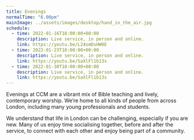 ```yaml
---
title: Evenings
normalTime: "6.00pm"
mainImage: ../assets/images/desktop/hand_in_the_air.jpg
schedule:             
  - time: 2022-01-16T18:00:00+00:00
    description: Live service, in person and online.
    link: https://youtu.be/L24smDsHW0E
  - time: 2022-01-23T18:00:00+00:00
    description: Live service, in person and online.
    link: https://youtu.be/SaXlFl1b13s
  - time: 2022-01-30T18:00:00+00:00
    description: Live service, in person and online.
    link: https://youtu.be/SaXlFl1b13s
---
```

Evenings at CCM are a vibrant mix of Bible teaching and lively, contemporary worship. We’re home to all kinds of people from across London, including many young professionals and students.

We understand that life in London can be challenging, especially if you are new. Many of us enjoy time socialising together, before and after the service, to connect with each other and enjoy being part of a community.
